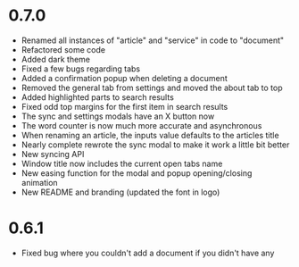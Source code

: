 # 0.7.0

- Renamed all instances of "article" and "service" in code to "document"
- Refactored some code
- Added dark theme
- Fixed a few bugs regarding tabs
- Added a confirmation popup when deleting a document
- Removed the general tab from settings and moved the about tab to top
- Added highlighted parts to search results
- Fixed odd top margins for the first item in search results
- The sync and settings modals have an X button now
- The word counter is now much more accurate and asynchronous
- When renaming an article, the inputs value defaults to the articles title
- Nearly complete rewrote the sync modal to make it work a little bit better
- New syncing API
- Window title now includes the current open tabs name
- New easing function for the modal and popup opening/closing animation
- New README and branding (updated the font in logo)

# 0.6.1

- Fixed bug where you couldn't add a document if you didn't have any